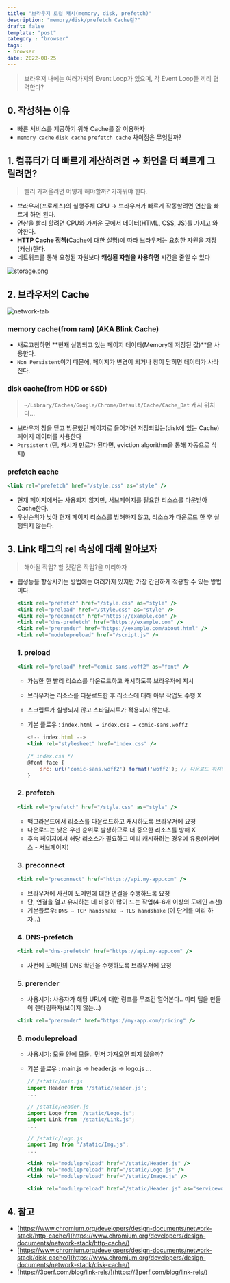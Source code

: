 ```yaml
---
title: "브라우저 로컬 캐시(memory, disk, prefetch)"
description: "memory/disk/prefetch Cache란?" 
draft: false 
template: "post"
category : "browser"
tags:
- browser
date: 2022-08-25
---
```

> 브라우저 내에는 여러가지의 Event Loop가 있으며, 각 Event Loop들 끼리 협력한다?

## 0. 작성하는 이유

- 빠른 서비스를 제공하기 위해 Cache를 잘 이용하자
- `memory cache` `disk cache` `prefetch cache` 차이점은 무엇일까?

## 1. 컴퓨터가 더 빠르게 계산하려면 → 화면을 더 빠르게 그릴려면?

> 빨리 가져올려면 어떻게 해야할까?  가까워야 한다.
>
- 브라우저(프로세스)의 실행주체 CPU → 브라우저가 빠르게 작동할려면 연산을 빠르게 하면 된다.
- 연산을 빨리 할려면 CPU와 가까운 곳에서 데이터(HTML, CSS, JS)를 가지고 와야한다.
- **HTTP Cache 정책(**[Cache에 대한 설명](https://jooonho.com/web/2021-05-16-stale-while-revalidate))에 따라 브라우저는 요청한 자원을 저장(캐싱)한다.
- 네트워크를 통해 요청된 자원보다 **캐싱된 자원을 사용하면** 시간을 줄일 수 있다

![storage.png](/assets/browser-cache/storage.png)

## 2. 브라우저의 Cache

![network-tab](/assets/browser-cache/network-tab.png)

### memory cache(from ram) (AKA **Blink Cache)**

- 새로고침하면 **현재 실행되고 있는 페이지 데이터(Memory에 저장된 값)**을 사용한다.
- `Non Persistent`이기 때문에, 페이지가 변경이 되거나 창이 닫히면 데이터가 사라진다.

### disk cache(from HDD or SSD)

> `~/Library/Caches/Google/Chrome/Default/Cache/Cache_Dat` 캐시 위치다…
>
- 브라우저 창을 닫고 방문했던 페이지로 들어가면 저장되있는(disk에 있는 Cache) 페이지 데이터를 사용한다
- `Persistent` (단, 캐시가 만료가 된다면, eviction algorithm을 통해 자동으로 삭제)

### prefetch cache

```jsx
<link rel="prefetch" href="/style.css" as="style" />
```

- 현재 페이지에서는 사용되지 않지만, 서브페이지를 필요한 리소스를 다운받아 Cache한다.
- 우선순위가 낮아 현재 페이지 리소스를 방해하지 않고, 리소스가 다운로드 한 후 실행되지 않는다.

## 3. Link 태그의 rel 속성에 대해 알아보자

> 해야될 작업? 할 것같은 작업?을 미리하자
>
- 웹성능을 향상시키는 방법에는 여러가지 있지만 가장 간단하게 적용할 수 있는 방법이다.

    ```jsx
    <link rel="prefetch" href="/style.css" as="style" />
    <link rel="preload" href="/style.css" as="style" />
    <link rel="preconnect" href="https://example.com" />
    <link rel="dns-prefetch" href="https://example.com" />
    <link rel="prerender" href="https://example.com/about.html" />
    <link rel="modulepreload" href="/script.js" />
    ```

  ### 1. preload

    ```jsx
    <link rel="preload" href="comic-sans.woff2" as="font" />
    ```

    - 가능한 한 빨리 리소스를 다운로드하고 캐시하도록 브라우저에 지시
    - 브라우저는 리소스를 다운로드한 후 리소스에 대해 아무 작업도 수행 X
    - 스크립트가 실행되지 않고 스타일시트가 적용되지 않는다.
    - 기본 플로우 : `index.html → index.css → comic-sans.woff2`

        ```jsx
        <!-- index.html -->
        <link rel="stylesheet" href="index.css" />
        
        /* index.css */
        @font-face {
            src: url('comic-sans.woff2') format('woff2'); // 다운로드 하지않고 캐싱 데이터 사용
        }
        ```


    ### 2. prefetch
    
    ```jsx
    <link rel="prefetch" href="/style.css" as="style" />
    ```
    
    - 백그라운드에서 리소스를 다운로드하고 캐시하도록 브라우저에 요청
    - 다운로드는 낮은 우선 순위로 발생하므로 더 중요한 리소스를 방해 X
    - 후속 페이지에서 해당 리소스가 필요하고 미리 캐시하려는 경우에 유용(이커머스 - 서브페이지)
    
    ### 3. preconnect
    
    ```jsx
    <link rel="preconnect" href="https://api.my-app.com" />
    ```
    
    - 브라우저에 사전에 도메인에 대한 연결을 수행하도록 요청
    - 단, 연결을 열고 유지하는 데 비용이 많이 드는 작업(4-6개 이상의 도메인 추천)
    - 기본플로우: `DNS → TCP handshake → TLS handshake` (이 단계를 미리 하자…)
    
    ### 4. DNS-prefetch
    
    ```jsx
    <link rel="dns-prefetch" href="https://api.my-app.com" />
    ```
    
    - 사전에 도메인의 DNS 확인을 수행하도록 브라우저에 요청
    
    ### 5. prerender
    
    - 사용시기: 사용자가 해당 URL에 대한 링크를 무조건 열어본다.. 미리 탭을 만들어 렌더링하자(보이지 않는…)
    
    ```jsx
    <link rel="prerender" href="https://my-app.com/pricing" />
    ```
    
    ### 6. modulepreload
    
    - 사용시기: 모듈 안에 모듈.. 먼저  가져오면 되지 않을까?
    - 기본 플로우 : main.js → header.js → logo.js …
        
        ```jsx
        // /static/main.js
        import Header from '/static/Header.js';
        ...
        
        // /static/Header.js
        import Logo from '/static/Logo.js';
        import Link from '/static/Link.js';
        ...
        
        // /static/Logo.js
        import Img from '/static/Img.js';
        ...
        ```
        
        ```jsx
        <link rel="modulepreload" href="/static/Header.js" />
        <link rel="modulepreload" href="/static/Logo.js" />
        <link rel="modulepreload" href="/static/Image.js" />
        
        <link rel="modulepreload" href="/static/Header.js" as="serviceworker"
        ```


## 4. 참고

- [https://www.chromium.org/developers/design-documents/network-stack/http-cache/](https://www.chromium.org/developers/design-documents/network-stack/http-cache/)
- [https://www.chromium.org/developers/design-documents/network-stack/disk-cache/](https://www.chromium.org/developers/design-documents/network-stack/disk-cache/)
- [https://3perf.com/blog/link-rels/](https://3perf.com/blog/link-rels/)
